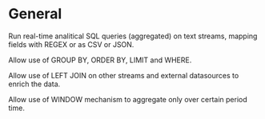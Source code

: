 # General

Run real-time analitical SQL queries (aggregated) on text streams, mapping fields with REGEX or as CSV or JSON.

Allow use of GROUP BY, ORDER BY, LIMIT and WHERE.

Allow use of LEFT JOIN on other streams and external datasources to enrich the data.

Allow use of WINDOW mechanism to aggregate only over certain period time.